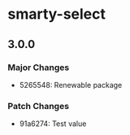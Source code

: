 # smarty-select

## 3.0.0

### Major Changes

- 5265548: Renewable package

### Patch Changes

- 91a6274: Test value
